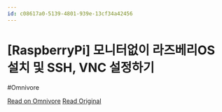 ```yaml
---
id: c08617a0-5139-4801-939e-13cf34a42456
---
```


# [RaspberryPi] 모니터없이 라즈베리OS 설치 및 SSH, VNC 설정하기
#Omnivore

[Read on Omnivore](https://omnivore.app/me/raspberry-pi-os-ssh-vnc-18ddad93c62)
[Read Original](https://velog.io/@psh4204/RaspberryPi-%EB%AA%A8%EB%8B%88%ED%84%B0%EC%97%86%EC%9D%B4-%EB%9D%BC%EC%A6%88%EB%B2%A0%EB%A6%ACOS-%EC%84%A4%EC%B9%98-%EB%B0%8F-SSH-VNC-%EC%84%A4%EC%A0%95%ED%95%98%EA%B8%B0)

